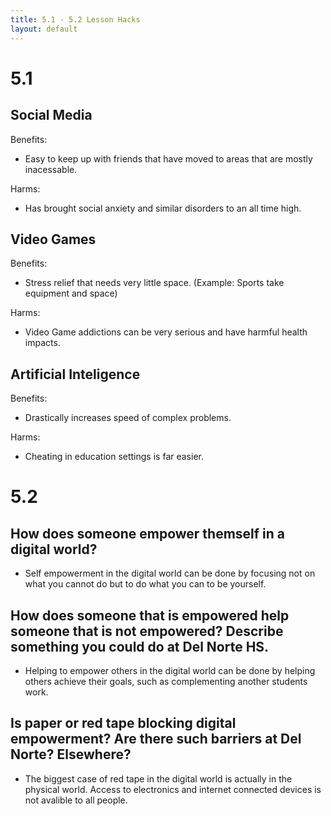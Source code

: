 ```yaml
---
title: 5.1 - 5.2 Lesson Hacks
layout: default
---
```


# 5.1
## Social Media
Benefits:
- Easy to keep up with friends that have moved to areas that are mostly inacessable.

Harms:
- Has brought social anxiety and similar disorders to an all time high.
## Video Games
Benefits:
- Stress relief that needs very little space. (Example: Sports take equipment and space)

Harms:
- Video Game addictions can be very serious and have harmful health impacts.
## Artificial Inteligence
Benefits:
- Drastically increases speed of complex problems.

Harms:
- Cheating in education settings is far easier.

# 5.2
## How does someone empower themself in a digital world?
- Self empowerment in the digital world can be done by focusing not on what you cannot do but to do what you can to be yourself.
## How does someone that is empowered help someone that is not empowered? Describe something you could do at Del Norte HS.
- Helping to empower others in the digital world can be done by helping others achieve their goals, such as complementing another students work. 
## Is paper or red tape blocking digital empowerment? Are there such barriers at Del Norte? Elsewhere? 
- The biggest case of red tape in the digital world is actually in the physical world. Access to electronics and internet connected devices is not avalible to all people.